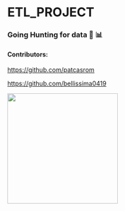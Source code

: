 # ETL_PROJECT

### Going Hunting for data 🏹  📊

#### Contributors:

https://github.com/patcasrom

https://github.com/bellissima0419

<div>
  <img src="./images/huntingLizard.gif" height="250">
<div>



